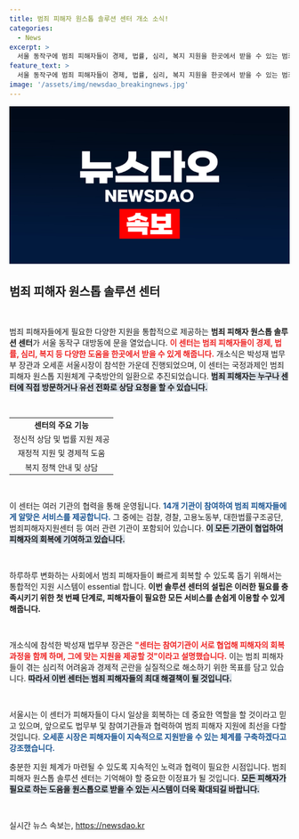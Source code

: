 ```yaml
---
title: 범죄 피해자 원스톱 솔루션 센터 개소 소식!
categories:
  - News
excerpt: >
  서울 동작구에 범죄 피해자들이 경제, 법률, 심리, 복지 지원을 한곳에서 받을 수 있는 범죄피해자 원스톱 솔루션 센터가 문을 열었습니다. 법무부와 서울시의 협력으로 설립된 이 센터는 피해자 회복을 위한 최적의 해결책을 제공할 예정입니다.
feature_text: >
  서울 동작구에 범죄 피해자들이 경제, 법률, 심리, 복지 지원을 한곳에서 받을 수 있는 범죄피해자 원스톱 솔루션 센터가 문을 열었습니다. 법무부와 서울시의 협력으로 설립된 이 센터는 피해자 회복을 위한 최적의 해결책을 제공할 예정입니다.
image: '/assets/img/newsdao_breakingnews.jpg'
---
```


<p><img src="/assets/img/newsdao_breakingnews.jpg" alt="cryptoinkorea 속보" /></p>

<h2 data-ke-size="size26">범죄 피해자 원스톱 솔루션 센터</h2>

<p data-ke-size="size16">&nbsp;</p>

<p>범죄 피해자들에게 필요한 다양한 지원을 통합적으로 제공하는 <b>범죄 피해자 원스톱 솔루션 센터</b>가 서울 동작구 대방동에 문을 열었습니다. <b><span style="color: #ee2323;">이 센터는 범죄 피해자들이 경제, 법률, 심리, 복지 등 다양한 도움을 한곳에서 받을 수 있게 해줍니다.</span></b> 개소식은 박성재 법무부 장관과 오세훈 서울시장이 참석한 가운데 진행되었으며, 이 센터는 국정과제인 범죄 피해자 원스톱 지원체계 구축방안의 일환으로 추진되었습니다. <b><span style="background-color: #21538527;">범죄 피해자는 누구나 센터에 직접 방문하거나 유선 전화로 상담 요청을 할 수 있습니다.</span></b></p>

<p data-ke-size="size16">&nbsp;</p>

<p><center>
    <table style="border-collapse:collapse; border-spacing:0px; table-layout:fixed;width:100%">
        <tr>
            <td style="text-align: center; height: 17px;"><b>센터의 주요 기능</b></td>
        </tr>
        <tr>
            <td style="text-align: center; height: 17px;">정신적 상담 및 법률 지원 제공</td>
        </tr>
        <tr>
            <td style="text-align: center; height: 17px;">재정적 지원 및 경제적 도움</td>
        </tr>
        <tr>
            <td style="text-align: center; height: 17px;">복지 정책 안내 및 상담</td>
        </tr>
    </table>
</center></p>

<p data-ke-size="size16">&nbsp;</p>

<p>이 센터는 여러 기관의 협력을 통해 운영됩니다. <b><span style="color: #1a5490;">14개 기관이 참여하여 범죄 피해자들에게 알맞은 서비스를 제공합니다.</span></b> 그 중에는 검찰, 경찰, 고용노동부, 대한법률구조공단, 범죄피해자지원센터 등 여러 관련 기관이 포함되어 있습니다. <b><span style="background-color: #21538527;">이 모든 기관이 협업하여 피해자의 회복에 기여하고 있습니다.</span></b></p>

<p data-ke-size="size16">&nbsp;</p>

<p>하루하루 변화하는 사회에서 범죄 피해자들이 빠르게 회복할 수 있도록 돕기 위해서는 통합적인 지원 시스템이 essential 합니다. <b>이번 솔루션 센터의 설립은 이러한 필요를 충족시키기 위한 첫 번째 단계로, 피해자들이 필요한 모든 서비스를 손쉽게 이용할 수 있게 해줍니다.</b></p>

<p data-ke-size="size16">&nbsp;</p>

<p>개소식에 참석한 박성재 법무부 장관은 <b><span style="color: #ee2323;">"센터는 참여기관이 서로 협업해 피해자의 회복 과정을 함께 하며, 그에 맞는 지원을 제공할 것"이라고 설명했습니다.</span></b> 이는 범죄 피해자들이 겪는 심리적 어려움과 경제적 곤란을 실질적으로 해소하기 위한 목표를 담고 있습니다. <b><span style="background-color: #21538527;">따라서 이번 센터는 범죄 피해자들의 최대 해결책이 될 것입니다.</span></b></p>

<p data-ke-size="size16">&nbsp;</p>

<p>서울시는 이 센터가 피해자들이 다시 일상을 회복하는 데 중요한 역할을 할 것이라고 믿고 있으며, 앞으로도 법무부 및 참여기관들과 협력하여 범죄 피해자 지원에 최선을 다할 것입니다. <b><span style="color: #1a5490;">오세훈 시장은 피해자들이 지속적으로 지원받을 수 있는 체계를 구축하겠다고 강조했습니다.</span></b> </p>

<p>충분한 지원 체계가 마련될 수 있도록 지속적인 노력과 협력이 필요한 시점입니다. 범죄 피해자 원스톱 솔루션 센터는 기억해야 할 중요한 이정표가 될 것입니다. <b><span style="background-color: #21538527;">모든 피해자가 필요로 하는 도움을 원스톱으로 받을 수 있는 시스템이 더욱 확대되길 바랍니다.</span></b> </p>

<p data-ke-size="size16">&nbsp;</p>
실시간 뉴스 속보는, <a href="https://newsdao.kr" rel="dofollow">https://newsdao.kr</a>


